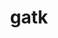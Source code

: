 ---
title: "gatk"
layout: cache
categories: [package, v0.19]
meta: {"versions": ["4.2.6.1"], "compilers": ["gcc@7.3.1"], "oss": ["amzn2"], "platforms": ["linux"], "targets": ["aarch64"], "stacks": ["aws-ahug-aarch64", "aws-isc-aarch64"], "num_specs": 1, "num_specs_by_stack": {"aws-isc-aarch64": 1, "aws-ahug-aarch64": 1}}
spec_details: [{"hash": "cphacwldqby7mzb6qrtnw2h4pzonossl", "compiler": "gcc@7.3.1", "versions": ["4.2.6.1"], "os": "amzn2", "platform": "linux", "target": "aarch64", "variants": ["build_system=generic", "~r"], "stacks": ["aws-isc-aarch64", "aws-ahug-aarch64"], "size": "-", "tarball": "https://binaries.spack.io/releases/v0.19/build_cache/linux-amzn2-aarch64/gcc-7.3.1/gatk-4.2.6.1/linux-amzn2-aarch64-gcc-7.3.1-gatk-4.2.6.1-cphacwldqby7mzb6qrtnw2h4pzonossl.spack"}]
---